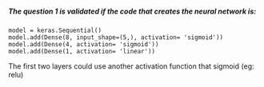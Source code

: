 ##### The question 1 is validated if the code that creates the neural network is: 

```
model = keras.Sequential()
model.add(Dense(8, input_shape=(5,), activation= 'sigmoid'))
model.add(Dense(4, activation= 'sigmoid'))
model.add(Dense(1, activation= 'linear'))

```

The first two layers could use another activation function that sigmoid (eg: relu)